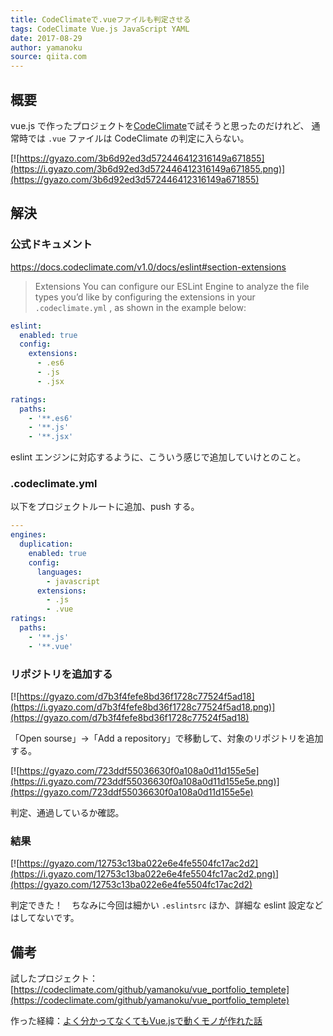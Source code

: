 ```yaml
---
title: CodeClimateで.vueファイルも判定させる
tags: CodeClimate Vue.js JavaScript YAML
date: 2017-08-29
author: yamanoku
source: qiita.com
---
```


## 概要

vue.js で作ったプロジェクトを[CodeClimate](https://codeclimate.com/)で試そうと思ったのだけれど、
通常時では `.vue` ファイルは CodeClimate の判定に入らない。

[![https://gyazo.com/3b6d92ed3d572446412316149a671855](https://i.gyazo.com/3b6d92ed3d572446412316149a671855.png)](https://gyazo.com/3b6d92ed3d572446412316149a671855)

## 解決

### 公式ドキュメント

https://docs.codeclimate.com/v1.0/docs/eslint#section-extensions

> Extensions
> You can configure our ESLint Engine to analyze the file types you’d like by configuring the extensions in your `.codeclimate.yml` , as shown in the example below:

```yaml
eslint:
  enabled: true
  config:
    extensions:
      - .es6
      - .js
      - .jsx

ratings:
  paths:
    - '**.es6'
    - '**.js'
    - '**.jsx'
```

eslint エンジンに対応するように、こういう感じで追加していけとのこと。

### .codeclimate.yml

以下をプロジェクトルートに追加、push する。

```yaml
---
engines:
  duplication:
    enabled: true
    config:
      languages:
        - javascript
      extensions:
        - .js
        - .vue
ratings:
  paths:
    - '**.js'
    - '**.vue'
```

### リポジトリを追加する

[![https://gyazo.com/d7b3f4fefe8bd36f1728c77524f5ad18](https://i.gyazo.com/d7b3f4fefe8bd36f1728c77524f5ad18.png)](https://gyazo.com/d7b3f4fefe8bd36f1728c77524f5ad18)

「Open sourse」→「Add a repository」で移動して、対象のリポジトリを追加する。

[![https://gyazo.com/723ddf55036630f0a108a0d11d155e5e](https://i.gyazo.com/723ddf55036630f0a108a0d11d155e5e.png)](https://gyazo.com/723ddf55036630f0a108a0d11d155e5e)

判定、通過しているか確認。

### 結果

[![https://gyazo.com/12753c13ba022e6e4fe5504fc17ac2d2](https://i.gyazo.com/12753c13ba022e6e4fe5504fc17ac2d2.png)](https://gyazo.com/12753c13ba022e6e4fe5504fc17ac2d2)

判定できた！　ちなみに今回は細かい `.eslintsrc` ほか、詳細な eslint 設定などはしてないです。

## 備考

試したプロジェクト：[https://codeclimate.com/github/yamanoku/vue_portfolio_templete](https://codeclimate.com/github/yamanoku/vue_portfolio_templete)

作った経緯：[よく分かってなくてもVue.jsで動くモノが作れた話](./beginner-make-vuejs-spa)
